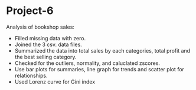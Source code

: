 # Project-6
Analysis of bookshop sales:
- Filled missing data with zero.
- Joined the 3 csv. data files.
- Summarized the data into total sales by each categories, total profit and the best selling category.
- Checked for the outliers, normality, and caluclated zscores.
- Use bar plots for summaries, line graph for trends and scatter plot for relationships.
- Used Lorenz curve for Gini index
